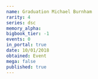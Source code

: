 ```yaml
---
name: Graduation Michael Burnham
rarity: 4
series: dsc
memory_alpha:
bigbook_tier: -1
events: 0
in_portal: true
date: 10/01/2018
obtained: Event
mega: false
published: true
---
```



